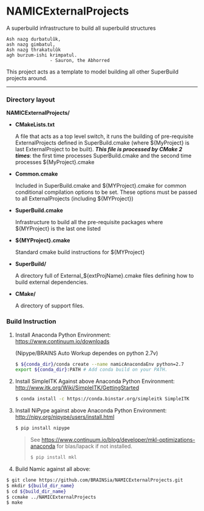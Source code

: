 NAMICExternalProjects
=====================
A superbuild infrastructure to build all superbuild structures

    Ash nazg durbatulûk, 
    ash nazg gimbatul,
    Ash nazg thrakatulûk 
    agh burzum-ishi krimpatul.
                    - Sauron, the Abhorred

This project acts as a template to model building all other SuperBuild projects around.
* * *
### Directory layout
__NAMICExternalProjects/__

* __CMakeLists.txt__

    A file that acts as a top level switch, it runs the building of pre-requisite ExternalProjects defined in SuperBuild.cmake (where ${MyProject} is last ExternalProject to be built).  **_This file is processed by CMake 2 times_**: the first time processes SuperBuild.cmake and the second time processes ${MyProject}.cmake

* __Common.cmake__

    Included in SuperBuild.cmake and ${MYProject}.cmake for common conditional compilation options to be set.  These options must be passed to all ExternalProjects (including ${MYProject})

* __SuperBuild.cmake__

    Infrastructure to build all the pre-requisite packages where ${MYProject} is the last one listed

* __${MYProject}.cmake__

    Standard cmake build instructions for ${MYProject}

* __SuperBuild/__

    A directory full of External_${extProjName}.cmake files defining how to build external dependencies.

* __CMake/__

    A directory of support files.
    
### Build Instruction
1. Install Anaconda Python Environment: https://www.continuum.io/downloads
    
   (Nipype/BRAINS Auto Workup dependes on python 2.7v)
   
   ```bash
   $ ${conda_dir}/conda create --name namicAnacondaEnv python=2.7
   export ${conda_dir}:PATH # Add conda build on your PATH. 
   ```
  
2. Install SimpleITK Against above Anaconda Python Environment: http://www.itk.org/Wiki/SimpleITK/GettingStarted

   ```bash
   $ conda install -c https://conda.binstar.org/simpleitk SimpleITK
   ```
3. Install NiPype against above Anaconda Python Environment: http://nipy.org/nipype/users/install.html

   ```bash
   $ pip install nipype
   ```
   > 
   > See https://www.continuum.io/blog/developer/mkl-optimizations-anaconda for blas/lapack if not installed. 
   >    ```bash
   >    $ pip install mkl
   >    ```
4. Build Namic against all above:

  ```bash
  $ git clone https://github.com/BRAINSia/NAMICExternalProjects.git
  $ mkdir ${build_dir_name}
  $ cd ${build_dir_name}
  $ ccmake ../NAMICExternalProjects
  $ make
  ```
